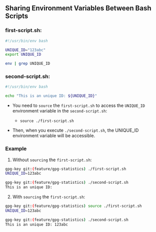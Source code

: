 ## Sharing Environment Variables Between Bash Scripts

### first-script.sh:

```bash
#!/usr/bin/env bash

UNIQUE_ID="123abc"
export UNIQUE_ID

env | grep UNIQUE_ID
```

### second-script.sh:

```bash
#!/usr/bin/env bash

echo "This is an unique ID: ${UNIQUE_ID}"
```

- You need to `source` the `first-script.sh` to access the `UNIQUE_ID` environment variable in the `second-script.sh`: 

   - `source ./first-script.sh`

- Then, when you execute `./second-script.sh`, the UNIQUE_ID environment variable will be accessible.

### Example

1. Without `sourcing` the `first-script.sh`:

```bash
gpg-key git:(feature/gpg-statistics) ./first-script.sh
UNIQUE_ID=123abc

gpg-key git:(feature/gpg-statistics) ./second-script.sh
This is an unique ID:
```

2. With `sourcing` the `first-script.sh`:

```bash
gpg-key git:(feature/gpg-statistics) source ./first-script.sh
UNIQUE_ID=123abc

gpg-key git:(feature/gpg-statistics) ./second-script.sh
This is an unique ID: 123abc
```
